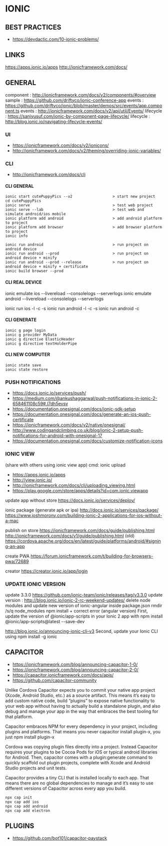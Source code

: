 
# IONIC

## BEST PRACTICES
- https://devdactic.com/10-ionic-problems/

## LINKS
https://apps.ionic.io/apps 
http://ionicframework.com/docs/

## GENERAL

component : http://ionicframework.com/docs/v2/components/#overview 
sample : https://github.com/driftyco/ionic-conference-app
events : https://github.com/driftyco/ionic/blob/master/demos/src/events/app.component.ts
events : http://ionicframework.com/docs/v2/api/util/Events/
lifecycle : https://saniyusuf.com/ionic-by-component-page-lifecycle/
lifecycle : http://blog.ionic.io/navigating-lifecycle-events/

### UI

- https://ionicframework.com/docs/v2/ionicons/ 
- http://ionicframework.com/docs/v2/theming/overriding-ionic-variables/ 

### CLI

- http://ionicframework.com/docs/cli

#### CLI GENERAL

```
ionic start cutePuppyPics --v2					> start new project   
cd cutePuppyPics											 
ionic serve										> test web project 
ionic serve --lab								> test web and simulate android/ios mobile
ionic platform add android						> add android platform to project 
ionic platform add browser						> add browser platform to project 
ionic info 

ionic run android  								> run project on android device 
ionic run android --prod 						> run project on android device + minify 
ionic run android --prod --release				> run project on android device + minify + certificate
ionic build browser --prod
```

#### CLI REAL DEVICE
ionic emulate ios --livereload --consolelogs --serverlogs
ionic emulate android --livereload --consolelogs --serverlogs
 
ionic run ios -l -c -s
ionic run android -l -c -s
ionic run android -c

 
#### CLI GENERATE 
```
ionic g page login 
ionic g provider MyData 
ionic g directive ElasticHeader
ionic g directive textHolderPipe
```

#### CLI NEW COMPUTER
```
ionic state save
ionic state restore
```

### PUSH NOTIFICATIONS
- https://docs.ionic.io/services/push/ 
- https://medium.com/@ankushaggarwal/push-notifications-in-ionic-2-658461108c59#.l7dh5evsv 
- https://documentation.onesignal.com/docs/ionic-sdk-setup
- https://documentation.onesignal.com/docs/generate-an-ios-push-certificate
- https://ionicframework.com/docs/v2/native/onesignal/
- http://www.codingandclimbing.co.uk/blog/ionic-2-setup-push-notifications-for-android-with-onesignal-17
- https://documentation.onesignal.com/docs/customize-notification-icons

### IONIC VIEW
(share with others using ionic view app)
cmd: ionic upload
- https://apps.ionic.io/apps
- http://view.ionic.io/
- http://ionicframework.com/docs/cli/uploading_viewing.html
- https://play.google.com/store/apps/details?id=com.ionic.viewapp

update app without store
https://docs.ionic.io/services/deploy/

ionic package (generate apk or ipa)
http://docs.ionic.io/services/package/
https://www.joshmorony.com/building-ionic-2-applications-for-ios-without-a-mac

publish on store
https://ionicframework.com/docs/guide/publishing.html
http://ionicframework.com/docs/v1/guide/publishing.html (old)
https://cordova.apache.org/docs/en/latest/guide/platforms/android/#signing-an-app

create PWA
https://forum.ionicframework.com/t/building-for-browsers-pwa/72689

creator
https://creator.ionic.io/app/login

### UPDATE IONIC VERSION
update 3.3.0 https://github.com/ionic-team/ionic/releases/tag/v3.3.0
update version : http://blog.ionic.io/ionic-2-rc-weekend-updates/
delete node modules and update new version of ionic-angular inside package.json 
rmdir /s/q node_modules
npm install + correct error (angular version)
First, update the version of @ionic/app-scripts in your Ionic 2 app with
npm install @ionic/app-scripts@latest --save-dev

http://blog.ionic.io/announcing-ionic-cli-v3
Second, update your Ionic CLI using
npm install -g ionic

## CAPACITOR


- https://ionicframework.com/blog/announcing-capacitor-1-0/
- https://ionicframework.com/blog/announcing-capacitor-2-0/
- https://capacitor.ionicframework.com/docs/apis/
- https://github.com/capacitor-community

Unlike Cordova Capacitor expects you to commit your native app project (Xcode, Android Studio, etc.) as a source artifact. This means it’s easy to add custom native code, build “plugins” to expose native functionality to your web app without having to actually build a standalone plugin, and also debug and manage your app in the way that embraces the best tooling for that platform.

Capacitor embraces NPM for every dependency in your project, including plugins and platforms. That means you never capacitor install plugin-x, you just npm install plugin-x

Cordova was copying plugin files directly into a project. Instead Capacitor requires your plugins to be Cocoa Pods for iOS or typical android libraries for Android. Then, capacitor comes with a plugin:generate command to quickly scaffold out plugin projects, complete with Xcode and Android Studio projects and unit tests.

Capacitor provides a tiny CLI that is installed locally to each app. That means there are no global dependencies to manage and it’s easy to use different versions of Capacitor across every app you build.

```
npx cap init
npx cap add ios
npx cap add android
npx cap add electron
```

## PLUGINS

- https://github.com/bot101/capacitor-paystack